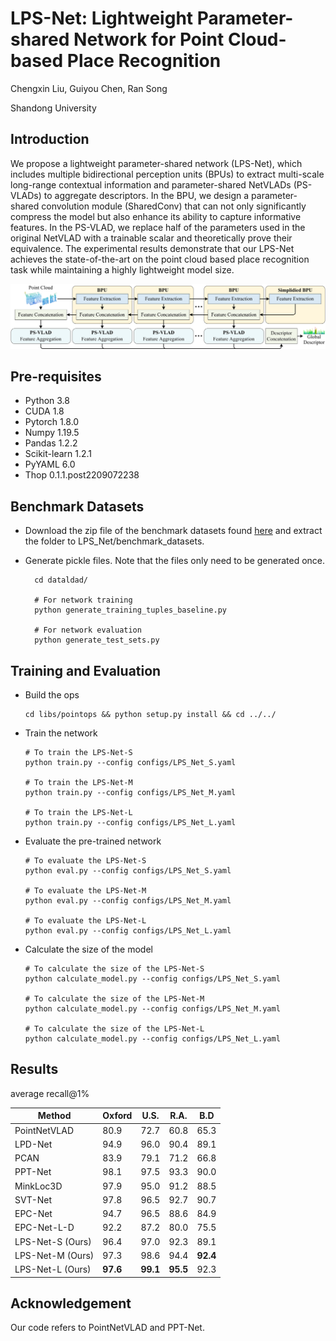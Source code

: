 # LPS-Net: Lightweight Parameter-shared Network for Point Cloud-based Place Recognition

Chengxin Liu, Guiyou Chen, Ran Song

Shandong University

## Introduction

We propose a lightweight parameter-shared network (LPS-Net), which includes multiple bidirectional perception units (BPUs) to extract multi-scale long-range contextual information and parameter-shared NetVLADs  (PS-VLADs) to aggregate descriptors. In the BPU, we design a parameter-shared convolution module (SharedConv) that can not only significantly compress the model but also enhance its ability to capture informative features. In the PS-VLAD, we replace half of the parameters used in the original NetVLAD with a trainable scalar and theoretically prove their equivalence. The experimental results demonstrate that our LPS-Net achieves the state-of-the-art on the point cloud based place recognition task while maintaining a highly lightweight model size.

![](pipeline_horizontal.png)

## Pre-requisites

- Python 3.8
- CUDA 1.8
- Pytorch 1.8.0
- Numpy 1.19.5
- Pandas 1.2.2
- Scikit-learn 1.2.1
- PyYAML 6.0
- Thop 0.1.1.post2209072238

## Benchmark Datasets

* Download the zip file of the benchmark datasets found [here](https://drive.google.com/open?id=1H9Ep76l8KkUpwILY-13owsEMbVCYTmyx) and extract the folder to LPS_Net/benchmark_datasets.

* Generate pickle files. Note that the files only need to be generated once.

    ```
      cd dataldad/
    
      # For network training
      python generate_training_tuples_baseline.py
    
      # For network evaluation
      python generate_test_sets.py
    ```

## Training and Evaluation

- Build the ops

    ```
    cd libs/pointops && python setup.py install && cd ../../
    ```

- Train the network

    ```
    # To train the LPS-Net-S
    python train.py --config configs/LPS_Net_S.yaml
    
    # To train the LPS-Net-M
    python train.py --config configs/LPS_Net_M.yaml
    
    # To train the LPS-Net-L
    python train.py --config configs/LPS_Net_L.yaml
    ```

- Evaluate the pre-trained network

    ```
    # To evaluate the LPS-Net-S
    python eval.py --config configs/LPS_Net_S.yaml
    
    # To evaluate the LPS-Net-M
    python eval.py --config configs/LPS_Net_M.yaml
    
    # To evaluate the LPS-Net-L
    python eval.py --config configs/LPS_Net_L.yaml
    ```

- Calculate the size of the model

    ```
    # To calculate the size of the LPS-Net-S
    python calculate_model.py --config configs/LPS_Net_S.yaml
    
    # To calculate the size of the LPS-Net-M
    python calculate_model.py --config configs/LPS_Net_M.yaml
    
    # To calculate the size of the LPS-Net-L
    python calculate_model.py --config configs/LPS_Net_L.yaml
    ```

## Results

average recall@1%

| Method           | Oxford   | U.S.     | R.A.     | B.D      |
| ---------------- | -------- | -------- | -------- | -------- |
| PointNetVLAD     | 80.9     | 72.7     | 60.8     | 65.3     |
| LPD-Net          | 94.9     | 96.0     | 90.4     | 89.1     |
| PCAN             | 83.9     | 79.1     | 71.2     | 66.8     |
| PPT-Net          | 98.1     | 97.5     | 93.3     | 90.0     |
| MinkLoc3D        | 97.9     | 95.0     | 91.2     | 88.5     |
| SVT-Net          | 97.8     | 96.5     | 92.7     | 90.7     |
| EPC-Net          | 94.7     | 96.5     | 88.6     | 84.9     |
| EPC-Net-L-D      | 92.2     | 87.2     | 80.0     | 75.5     |
| LPS-Net-S (Ours) | 96.4     | 97.0     | 92.3     | 89.1     |
| LPS-Net-M (Ours) | 97.3     | 98.6     | 94.4     | **92.4** |
| LPS-Net-L (Ours) | **97.6** | **99.1** | **95.5** | 92.3     |

## Acknowledgement

Our code refers to PointNetVLAD and PPT-Net.

